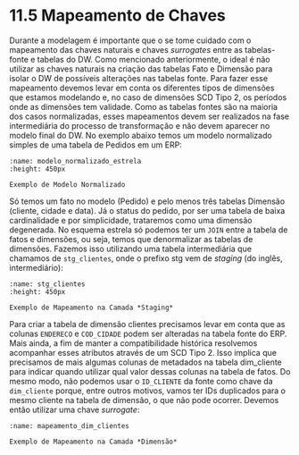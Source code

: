 # 11.5 Mapeamento de Chaves

Durante a modelagem é importante que o se tome cuidado com o mapeamento das chaves naturais e chaves *surrogates* entre as tabelas-fonte e tabelas do DW. Como mencionado anteriormente, o ideal é não utilizar as chaves naturais na criação das tabelas Fato e Dimensão para isolar o DW de possíveis alterações nas tabelas fonte. Para fazer esse mapeamento devemos levar em conta os diferentes tipos de dimensões que estamos modelando e, no caso de dimensões SCD Tipo 2, os períodos onde as dimensões tem validade. Como as tabelas fontes são na maioria dos casos normalizadas, esses mapeamentos devem ser realizados na fase intermediária do processo de transformação e não devem aparecer no modelo final do DW.  No exemplo abaixo temos um modelo normalizado simples de uma tabela de Pedidos em um ERP:

```{figure} ../../../assets/img/modelo_normalizado_estrela.png
:name: modelo_normalizado_estrela
:height: 450px

Exemplo de Modelo Normalizado
```

Só temos um fato no modelo (Pedido) e pelo menos três tabelas Dimensão (cliente, cidade e  data). Já o status do pedido, por ser uma tabela de baixa cardinalidade e  por simplicidade, trataremos como uma dimensão degenerada. No esquema estrela só podemos ter um `JOIN` entre a tabela de fatos e dimensões, ou seja, temos que denormalizar as tabelas de dimensões. Fazemos isso utilizando uma tabela intermediária que chamamos de `stg_clientes`, onde o prefixo stg vem de *staging* (do inglês, intermediário):

```{figure} ../../../assets/img/mapeamento_staging.png
:name: stg_clientes
:height: 450px

Exemplo de Mapeamento na Camada *Staging*
```

Para criar a tabela de dimensão clientes precisamos levar em conta que as colunas `ENDERECO` e `COD_CIDADE` podem ser alteradas na tabela fonte do ERP. Mais ainda, a fim de manter a compatibilidade histórica resolvemos acompanhar esses atributos através de um SCD Tipo 2. Isso implica que precisamos de mais algumas colunas de metadados na tabela dim_cliente para indicar quando utilizar qual valor dessas colunas na tabela de fatos. Do mesmo modo, não podemos usar o `ID_CLIENTE` da fonte como chave da `dim_cliente` porque, entre outros motivos, vamos ter IDs duplicados para o mesmo cliente na tabela de dimensão, o que não pode ocorrer.  Devemos então utilizar uma chave *surrogate*:

```{figure} ../../../assets/img/mapeamento_dimensao.png
:name: mapeamento_dim_clientes

Exemplo de Mapeamento na Camada *Dimensão*
```